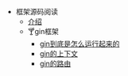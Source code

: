 * 框架源码阅读
  * [介绍](./框架源码阅读/README.md)
  * 🍸gin框架
    * [gin到底是怎么运行起来的](./框架源码阅读/gin/gin是怎么运行的.md)
    * [gin的上下文](./框架源码阅读/gin/上下文.md)
    * [gin的路由](./框架源码阅读/gin/gin的路由.md)

